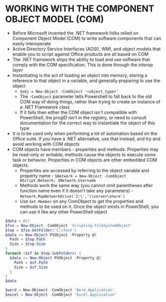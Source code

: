 # WORKING WITH THE COMPONENT OBJECT MODEL (COM)

- Before Microsoft invented the .NET framework folks relied on Component Object Model (COM) to write software components that can easily interoperate
- Active Directory Service Interfaces (ADSI), WMI, and object models that enable you to script against Office products are all based on COM
- The .NET framework ships the ability to load and use software that comply with the COM specification. This is done through the _interop layer_
- Instantiating is the act of loading an object into memory, storing a reference to that object in a variable, and generally preparing to use the object
  - `$obj = New-Object -ComObject '<object_type>'`
  - The `-ComObject` parameter tells Powershell to fall back to the old COM way of doing things, rather than trying to create an instance of a .NET Framework class
  - If it fails then either the COM object isn't compatible with PowerShell, the progID isn't in the registry, or need to consult documentation for the correct way to instantiate the object of this type
- It is to be used only when performing a lot of automation based on the Office suite. If you have a .NET alternative, use that instead, and try and avoid working with COM objects
- COM objects have members - properties and methods. Properties may be read-only or writable; methods cause the objects to execute some task or behavior. Properties in COM objects are other embedded COM objects.
  - Properties are accessed by referring to the object variable and property name - `$Network = New-Object -ComObject WScript.Network; $Network.Username`
  - Methods work the same way (you cannot omit parentheses after function name even if it doesn't take any parameters) - `Network.MapNetworkDrive('Z:\','\\server\share')`
  - Use `Get-Member` on any ComObject to get the properties and methods to be used on it. Once the object exists in PowerShell, you can use it like any other PowerShell object

```powershell
$data = @()
$fso = New-Object -ComObject 'Scripting.FileSystemObject'
$top = $fso.GetFolder('C:\Test')
$data += New-Object PSObject -Property @{
  Path = $top.Path
  Size = $top.Size
}
foreach ($sf in $top.SubFolders) {
  $data += New-Object PSObject -Property @{
    Path = $sf.Path
    Size = $sf.Size
  }
}
$data

$word = New-Objeect -ComObject 'Word.Application'
$excel = New-Object -ComObject 'Excel.Application'
```

